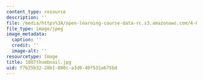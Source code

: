```yaml
---
content_type: resource
description: ''
file: /media/https%3A/open-learning-course-data-rc.s3.amazonaws.com/4-614-religious-architecture-and-islamic-cultures-fall-2002/f7b25b3228b1080ca3d040f531a675bd_1087thumbnail.jpg
file_type: image/jpeg
image_metadata:
  caption: ''
  credit: ''
  image-alt: ''
resourcetype: Image
title: 1087thumbnail.jpg
uid: f7b25b32-28b1-080c-a3d0-40f531a675bd
---
```

